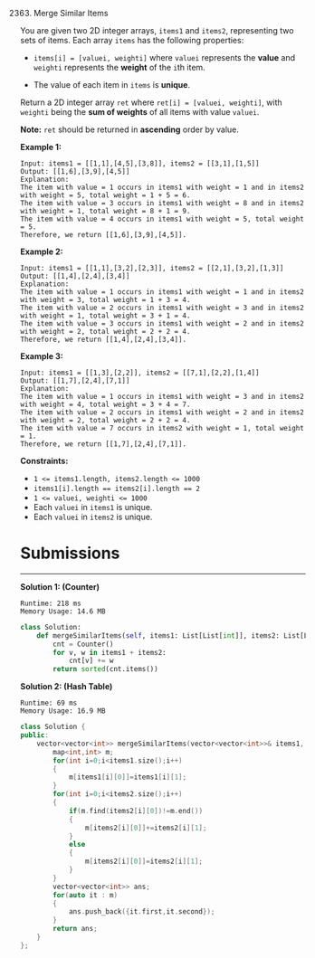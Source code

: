 2363. Merge Similar Items

You are given two 2D integer arrays, `items1` and `items2`, representing two sets of items. Each array `items` has the following properties:

* `items[i] = [valuei, weighti]` where `valuei` represents the **value** and `weighti` represents the **weight** of the `i`th item.

* The value of each item in `items` is **unique**.

Return a 2D integer array `ret` where `ret[i] = [valuei, weighti]`, with `weighti` being the **sum of weights** of all items with value `valuei`.

**Note:** `ret` should be returned in **ascending** order by value.

 
**Example 1:**
```
Input: items1 = [[1,1],[4,5],[3,8]], items2 = [[3,1],[1,5]]
Output: [[1,6],[3,9],[4,5]]
Explanation: 
The item with value = 1 occurs in items1 with weight = 1 and in items2 with weight = 5, total weight = 1 + 5 = 6.
The item with value = 3 occurs in items1 with weight = 8 and in items2 with weight = 1, total weight = 8 + 1 = 9.
The item with value = 4 occurs in items1 with weight = 5, total weight = 5.  
Therefore, we return [[1,6],[3,9],[4,5]].
```

**Example 2:**
```
Input: items1 = [[1,1],[3,2],[2,3]], items2 = [[2,1],[3,2],[1,3]]
Output: [[1,4],[2,4],[3,4]]
Explanation: 
The item with value = 1 occurs in items1 with weight = 1 and in items2 with weight = 3, total weight = 1 + 3 = 4.
The item with value = 2 occurs in items1 with weight = 3 and in items2 with weight = 1, total weight = 3 + 1 = 4.
The item with value = 3 occurs in items1 with weight = 2 and in items2 with weight = 2, total weight = 2 + 2 = 4.
Therefore, we return [[1,4],[2,4],[3,4]].
```

**Example 3:**
```
Input: items1 = [[1,3],[2,2]], items2 = [[7,1],[2,2],[1,4]]
Output: [[1,7],[2,4],[7,1]]
Explanation:
The item with value = 1 occurs in items1 with weight = 3 and in items2 with weight = 4, total weight = 3 + 4 = 7. 
The item with value = 2 occurs in items1 with weight = 2 and in items2 with weight = 2, total weight = 2 + 2 = 4. 
The item with value = 7 occurs in items2 with weight = 1, total weight = 1.
Therefore, we return [[1,7],[2,4],[7,1]].
```

**Constraints:**

* `1 <= items1.length, items2.length <= 1000`
* `items1[i].length == items2[i].length == 2`
* `1 <= valuei, weighti <= 1000`
* Each `valuei` in `items1` is unique.
* Each `valuei` in `items2` is unique.

# Submissions
---
**Solution 1: (Counter)**
```
Runtime: 218 ms
Memory Usage: 14.6 MB
```
```python
class Solution:
    def mergeSimilarItems(self, items1: List[List[int]], items2: List[List[int]]) -> List[List[int]]:
        cnt = Counter()
        for v, w in items1 + items2:
            cnt[v] += w
        return sorted(cnt.items())
```

**Solution 2: (Hash Table)**
```
Runtime: 69 ms
Memory Usage: 16.9 MB
```
```c++
class Solution {
public:
    vector<vector<int>> mergeSimilarItems(vector<vector<int>>& items1, vector<vector<int>>& items2) {
        map<int,int> m;
        for(int i=0;i<items1.size();i++)
        {
            m[items1[i][0]]=items1[i][1];
        }
        for(int i=0;i<items2.size();i++)
        {
            if(m.find(items2[i][0])!=m.end())
            {
                m[items2[i][0]]+=items2[i][1];
            }
            else
            {
                m[items2[i][0]]=items2[i][1];
            }
        }
        vector<vector<int>> ans;
        for(auto it : m)
        {
            ans.push_back({it.first,it.second});
        }
        return ans;
    }
};
```
